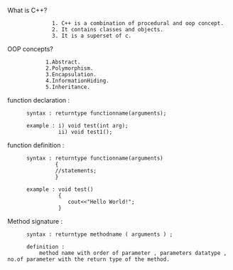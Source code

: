 What is C++?

                  1. C++ is a combination of procedural and oop concept.
                  2. It contains classes and objects.
                  3. It is a superset of c.
                   
OOP concepts?

                1.Abstract.
                2.Polymorphism.
                3.Encapsulation.
                4.InformationHiding.
                5.Inheritance.
               
function declaration :
    
          syntax : returntype functionname(arguments);
          
          example : i) void test(int arg);
                    ii) void test1();

function definition :

          syntax : returntype functionname(arguments)
                   {
                   //statements;
                   }
          
          example : void test()
                    {
                       cout<<"Hello World!";
                    }
                 
Method signature :
               
          syntax : returntype methodname ( arguments ) ;   
          
          definition :
              method name with order of parameter , parameters datatype , no.of parameter with the return type of the method.
                                                           
